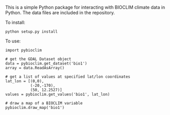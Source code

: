 This is a simple Python package for interacting with BIOCLIM climate data in 
Python. The data files are included in the repository.

To install:

    python setup.py install

To use:

    import pybioclim
    
    # get the GDAL Dataset object
    data = pybioclim.get_dataset('bio1')
    array = data.ReadAsArray()
    
    # get a list of values at specified lat/lon coordinates
    lat_lon = [(0,0),
               (-20,-170),
               (50, 12.2527)]
    values = pybioclim.get_values('bio1', lat_lon)
    
    # draw a map of a BIOCLIM variable
    pybioclim.draw_map('bio1')